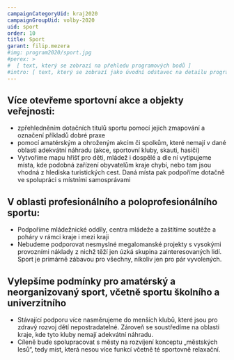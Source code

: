 ```yaml
---
campaignCategoryUid: kraj2020
campaignGroupUid: volby-2020
uid: sport 
order: 10 
title: Sport
garant: filip.mezera 
#img: program2020/sport.jpg
#perex: >
#  [ text, který se zobrazí na přehledu programových bodů ]
#intro: [ text, který se zobrazí jako úvodní odstavec na detailu programového bodu ]
---
```

## Více otevřeme sportovní akce a objekty veřejnosti:
- zpřehledněním dotačních titulů sportu pomocí jejich zmapování a označení příkladů dobré praxe
- pomocí amatérským a ohroženým akcím či spolkům, které nemají v dané oblasti adekvátní náhradu (akce, sportovní kluby, skauti, hasiči)
- Vytvoříme mapu hřišť pro děti, mládež i dospělé a dle ní vytipujeme místa, kde podobná zařízení obyvatelům kraje chybí, nebo tam jsou vhodná z hlediska turistických cest. Daná místa pak podpoříme dotačně ve spolupráci s místními samosprávami 

## V oblasti profesionálního a poloprofesionálního sportu:
- Podpoříme mládežnické oddíly, centra mládeže a zaštítíme soutěže a poháry v rámci kraje i mezi kraji
- Nebudeme podporovat nesmyslné megalomanské projekty s vysokými provozními náklady z nichž těží jen úzká skupina zainteresovaných lidí. Sport je primárně zábavou pro všechny, nikoliv jen pro pár vyvolených.

## Vylepšíme podmínky pro amatérský a neorganizovaný sport, včetně sportu školního a univerzitního 
- Stávající podporu více nasměrujeme do menších klubů, které jsou pro zdravý rozvoj dětí nepostradatelné. Zároveň se soustředíme na oblasti kraje, kde tyto kluby nemají adekvátní náhradu.
- Cíleně bude spolupracovat s městy na rozvíjení konceptu „městských lesů“, tedy míst, která nesou více funkcí včetně té sportovně relaxační.

